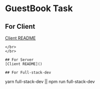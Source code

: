 # GuestBook Task

## For Client
[Client README]()

```
</br>
</br>

## For Server
[Client README]()

## For Full-stack-dev
```
yarn full-stack-dev || npm run full-stack-dev
```